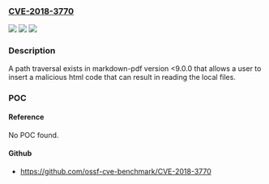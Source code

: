 ### [CVE-2018-3770](https://cve.mitre.org/cgi-bin/cvename.cgi?name=CVE-2018-3770)
![](https://img.shields.io/static/v1?label=Product&message=markdown-pdf&color=blue)
![](https://img.shields.io/static/v1?label=Version&message=n%2Fa&color=blue)
![](https://img.shields.io/static/v1?label=Vulnerability&message=Path%20Traversal%20(CWE-22)&color=brighgreen)

### Description

A path traversal exists in markdown-pdf version <9.0.0 that allows a user to insert a malicious html code that can result in reading the local files.

### POC

#### Reference
No POC found.

#### Github
- https://github.com/ossf-cve-benchmark/CVE-2018-3770

